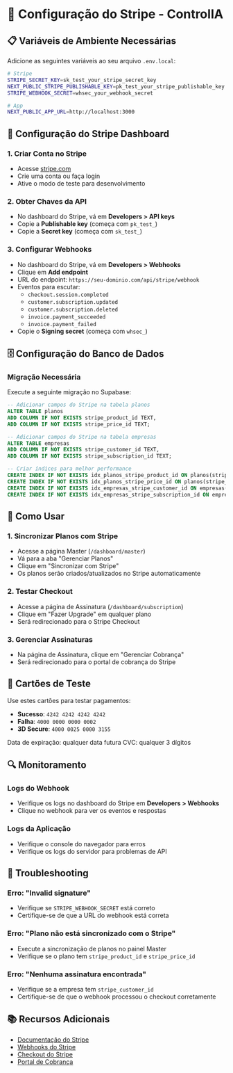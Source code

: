# 🚀 Configuração do Stripe - ControlIA

## 📋 Variáveis de Ambiente Necessárias

Adicione as seguintes variáveis ao seu arquivo `.env.local`:

```bash
# Stripe
STRIPE_SECRET_KEY=sk_test_your_stripe_secret_key
NEXT_PUBLIC_STRIPE_PUBLISHABLE_KEY=pk_test_your_stripe_publishable_key
STRIPE_WEBHOOK_SECRET=whsec_your_webhook_secret

# App
NEXT_PUBLIC_APP_URL=http://localhost:3000
```

## 🔧 Configuração do Stripe Dashboard

### 1. Criar Conta no Stripe
- Acesse [stripe.com](https://stripe.com)
- Crie uma conta ou faça login
- Ative o modo de teste para desenvolvimento

### 2. Obter Chaves da API
- No dashboard do Stripe, vá em **Developers > API keys**
- Copie a **Publishable key** (começa com `pk_test_`)
- Copie a **Secret key** (começa com `sk_test_`)

### 3. Configurar Webhooks
- No dashboard do Stripe, vá em **Developers > Webhooks**
- Clique em **Add endpoint**
- URL do endpoint: `https://seu-dominio.com/api/stripe/webhook`
- Eventos para escutar:
  - `checkout.session.completed`
  - `customer.subscription.updated`
  - `customer.subscription.deleted`
  - `invoice.payment_succeeded`
  - `invoice.payment_failed`
- Copie o **Signing secret** (começa com `whsec_`)

## 🗄️ Configuração do Banco de Dados

### Migração Necessária
Execute a seguinte migração no Supabase:

```sql
-- Adicionar campos do Stripe na tabela planos
ALTER TABLE planos 
ADD COLUMN IF NOT EXISTS stripe_product_id TEXT,
ADD COLUMN IF NOT EXISTS stripe_price_id TEXT;

-- Adicionar campos do Stripe na tabela empresas
ALTER TABLE empresas 
ADD COLUMN IF NOT EXISTS stripe_customer_id TEXT,
ADD COLUMN IF NOT EXISTS stripe_subscription_id TEXT;

-- Criar índices para melhor performance
CREATE INDEX IF NOT EXISTS idx_planos_stripe_product_id ON planos(stripe_product_id);
CREATE INDEX IF NOT EXISTS idx_planos_stripe_price_id ON planos(stripe_price_id);
CREATE INDEX IF NOT EXISTS idx_empresas_stripe_customer_id ON empresas(stripe_customer_id);
CREATE INDEX IF NOT EXISTS idx_empresas_stripe_subscription_id ON empresas(stripe_subscription_id);
```

## 🚀 Como Usar

### 1. Sincronizar Planos com Stripe
- Acesse a página Master (`/dashboard/master`)
- Vá para a aba "Gerenciar Planos"
- Clique em "Sincronizar com Stripe"
- Os planos serão criados/atualizados no Stripe automaticamente

### 2. Testar Checkout
- Acesse a página de Assinatura (`/dashboard/subscription`)
- Clique em "Fazer Upgrade" em qualquer plano
- Será redirecionado para o Stripe Checkout

### 3. Gerenciar Assinaturas
- Na página de Assinatura, clique em "Gerenciar Cobrança"
- Será redirecionado para o portal de cobrança do Stripe

## 🧪 Cartões de Teste

Use estes cartões para testar pagamentos:

- **Sucesso**: `4242 4242 4242 4242`
- **Falha**: `4000 0000 0000 0002`
- **3D Secure**: `4000 0025 0000 3155`

Data de expiração: qualquer data futura
CVC: qualquer 3 dígitos

## 🔍 Monitoramento

### Logs do Webhook
- Verifique os logs no dashboard do Stripe em **Developers > Webhooks**
- Clique no webhook para ver os eventos e respostas

### Logs da Aplicação
- Verifique o console do navegador para erros
- Verifique os logs do servidor para problemas de API

## 🚨 Troubleshooting

### Erro: "Invalid signature"
- Verifique se `STRIPE_WEBHOOK_SECRET` está correto
- Certifique-se de que a URL do webhook está correta

### Erro: "Plano não está sincronizado com o Stripe"
- Execute a sincronização de planos no painel Master
- Verifique se o plano tem `stripe_product_id` e `stripe_price_id`

### Erro: "Nenhuma assinatura encontrada"
- Verifique se a empresa tem `stripe_customer_id`
- Certifique-se de que o webhook processou o checkout corretamente

## 📚 Recursos Adicionais

- [Documentação do Stripe](https://stripe.com/docs)
- [Webhooks do Stripe](https://stripe.com/docs/webhooks)
- [Checkout do Stripe](https://stripe.com/docs/checkout)
- [Portal de Cobrança](https://stripe.com/docs/billing/subscriptions/customer-portal)
